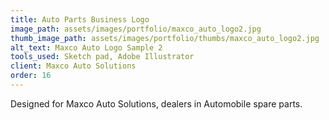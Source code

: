 ```yaml
---
title: Auto Parts Business Logo
image_path: assets/images/portfolio/maxco_auto_logo2.jpg
thumb_image_path: assets/images/portfolio/thumbs/maxco_auto_logo2.jpg
alt_text: Maxco Auto Logo Sample 2
tools_used: Sketch pad, Adobe Illustrator
client: Maxco Auto Solutions
order: 16
---
```

Designed for Maxco Auto Solutions, dealers in Automobile spare parts.
